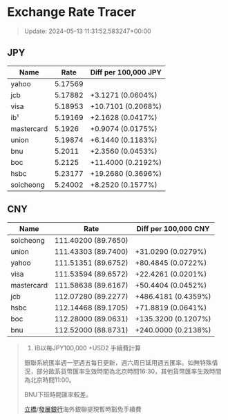 # Exchange Rate Tracer

> Update: 2024-05-13 11:31:52.583247+00:00

## JPY

| Name       |    Rate | Diff per 100,000 JPY   |
|------------|---------|------------------------|
| yahoo      | 5.17569 |                        |
| jcb        | 5.17882 | +3.1271 (0.0604%)      |
| visa       | 5.18953 | +10.7101 (0.2068%)     |
| ib¹        | 5.19169 | +2.1628 (0.0417%)      |
| mastercard | 5.1926  | +0.9074 (0.0175%)      |
| union      | 5.19874 | +6.1440 (0.1183%)      |
| bnu        | 5.2011  | +2.3560 (0.0453%)      |
| boc        | 5.2125  | +11.4000 (0.2192%)     |
| hsbc       | 5.23177 | +19.2680 (0.3696%)     |
| soicheong  | 5.24002 | +8.2520 (0.1577%)      |

## CNY

| Name       | Rate                | Diff per 100,000 CNY   |
|------------|---------------------|------------------------|
| soicheong  | 111.40200	(89.7650) |                        |
| union      | 111.43303	(89.7400) | +31.0290 (0.0279%)     |
| yahoo      | 111.51351	(89.6752) | +80.4845 (0.0722%)     |
| visa       | 111.53594	(89.6572) | +22.4261 (0.0201%)     |
| mastercard | 111.58638	(89.6167) | +50.4404 (0.0452%)     |
| jcb        | 112.07280	(89.2277) | +486.4181 (0.4359%)    |
| hsbc       | 112.14468	(89.1705) | +71.8819 (0.0641%)     |
| boc        | 112.28000	(89.0631) | +135.3200 (0.1207%)    |
| bnu        | 112.52000	(88.8731) | +240.0000 (0.2138%)    |


> 1. IB以每JPY100,000 +USD2 手續費計算
>
> 銀聯系統匯率週一至週五每日更新，週六周日延用週五匯率。如無特殊情況，部分歐系貨幣匯率生效時間為北京時間16:30，其他貨幣匯率生效時間為北京時間11:00。
>
> BNU下班時間匯率較差。
>
> [立橋](https://www.wlbank.com.mo/uploads/ueditor/file/20181211/1544536513900230.pdf)/[發展銀行](https://www.mdb.com.mo/Service_Charges_20230728.pdf)海外銀聯提現暫時豁免手續費

